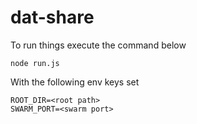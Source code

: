 # dat-share

To run things execute the command below
```shell
node run.js
```
With the following env keys set
```
ROOT_DIR=<root path>
SWARM_PORT=<swarm port>
```

